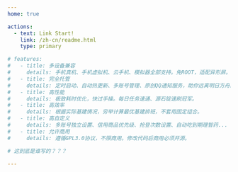 ```yaml
---
home: true

actions:
  - text: Link Start!
    link: /zh-cn/readme.html
    type: primary

# features:
#   - title: 多设备兼容
#     details: 手机真机、手机虚拟机、云手机、模拟器全部支持。免ROOT，适配异形屏。
#   - title: 完全托管
#     details: 定时启动、自动热更新、多账号管理、原创QQ通知服务，助你远离明日方舟。
#   - title: 高性能
#     details: 极致耗时优化，快过手操。每日任务速通、源石锭速刷冠军。
#   - title: 高效率
#     details: 根据实际基建情况，穷举计算最优基建排班，不套用固定组合。
#   - title: 高自定义
#     details: 多账号独立设置、信用商品优先级、抢登次数设置、自动吃到期理智药...
#   - title: 允许商用
#     details: 遵循GPL3.0协议，不限商用。修改代码后商用必须开源。

# 这到底是谁写的？？？

---
```

